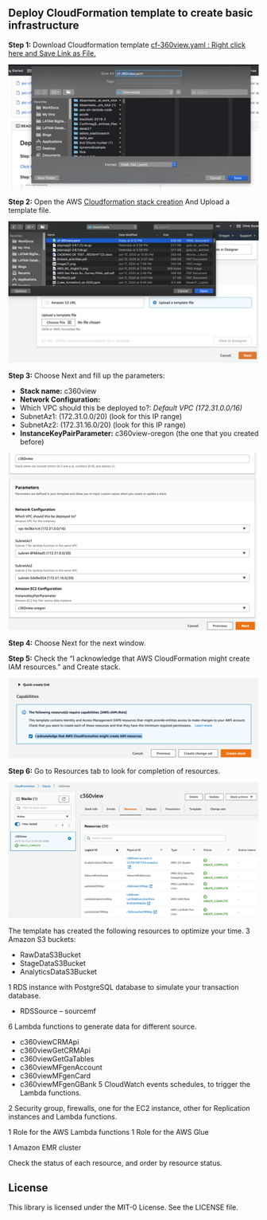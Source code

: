 ## Deploy CloudFormation template to create basic infrastructure


**Step 1:** Download Cloudformation template [cf-360view.yaml : Right click here and Save Link as File.](../../cloudformation/cf-360view.yaml)

![cf 0](pic-cf0.png)


**Step 2:** Open the AWS [Cloudformation stack creation](https://us-west-2.console.aws.amazon.com/cloudformation/home?region=us-west-2#/stacks/create/template) And Upload a template file.

![cf 1](pic-cf01.png)


**Step 3:** Choose Next and fill up the parameters:

* **Stack name:** c360view
*	**Network Configuration:**
 *	Which VPC should this be deployed to?: *Default VPC (172.31.0.0/16)*
 *	SubnetAz1: (172.31.0.0/20) (look for this IP range)
 *	SubnetAz2: (172.31.16.0/20) (look for this IP range)
*	**InstanceKeyPairParameter:** c360view-oregon (the one that you created before)

![cf 2](pic-cf2.png)


**Step 4:** Choose Next for the next window.


**Step 5:** Check the “I acknowledge that AWS CloudFormation might create IAM resources.”  and Create stack.

![cf 3](pic-cf3.png)

**Step 6:** Go to Resources tab to look for completion of resources.

![cf 4](pic-cf4.png)

The template has created the following resources to optimize your time.
3 Amazon S3 buckets:
*	RawDataS3Bucket
*	StageDataS3Bucket
*	AnalyticsDataS3Bucket

1 RDS instance with PostgreSQL database to simulate your transaction database.
*	RDSSource – sourcemf

6 Lambda functions to generate data for different source.
*	c360viewCRMApi
*	c360viewGetCRMApi
*	c360viewGetGaTables
*	c360viewMFgenAccount
*	c360viewMFgenCard
*	c360viewMFgenGBank
5 CloudWatch events schedules, to trigger the Lambda functions.

2 Security group, firewalls, one for the EC2 instance, other for Replication instances and Lambda functions.

1 Role for the AWS Lambda functions
1 Role for the AWS Glue

1 Amazon EMR cluster

Check the status of each resource, and order by resource status.







## License

This library is licensed under the MIT-0 License. See the LICENSE file.
